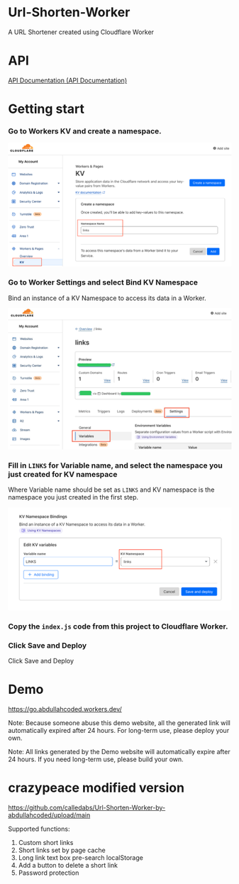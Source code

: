 # Url-Shorten-Worker
A URL Shortener created using Cloudflare Worker

# API

[API Documentation (API Documentation)](docs/API.md)

# Getting start
### Go to Workers KV and create a namespace.

![](docs/kv_create_namespace.png)

### Go to Worker Settings and select Bind KV Namespace

Bind an instance of a KV Namespace to access its data in a Worker.

![](docs/worker_settings.jpg)

### Fill in `LINKS` for Variable name, and select the namespace you just created for KV namespace

Where Variable name should be set as `LINKS` and KV namespace is the namespace you just created in the first step.

![](docs/worker_kv_binding.png)

### Copy the `index.js` code from this project to Cloudflare Worker.

### Click Save and Deploy

Click Save and Deploy

# Demo
https://go.abdullahcoded.workers.dev/

Note: Because someone abuse this demo website, all the generated link will automatically expired after 24 hours. For long-term use, please deploy your own.

Note: All links generated by the Demo website will automatically expire after 24 hours. If you need long-term use, please build your own.

# crazypeace modified version

https://github.com/calledabs/Url-Shorten-Worker-by-abdullahcoded/upload/main

Supported functions: 
1. Custom short links 
2. Short links set by page cache 
3. Long link text box pre-search localStorage 
4. Add a button to delete a short link 
5. Password protection